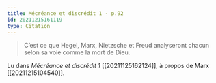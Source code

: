 ```yaml
---
title: Mécréance et discrédit 1 - p.92
id: 20211215161119
type: Citation
---
```


> C’est ce que Hegel, Marx, Nietzsche et Freud analyseront chacun selon sa voie comme la mort de Dieu.

Lu dans *Mécréance et discrédit 1* [[20211125162124]], à propos de Marx [[20211215104540]].